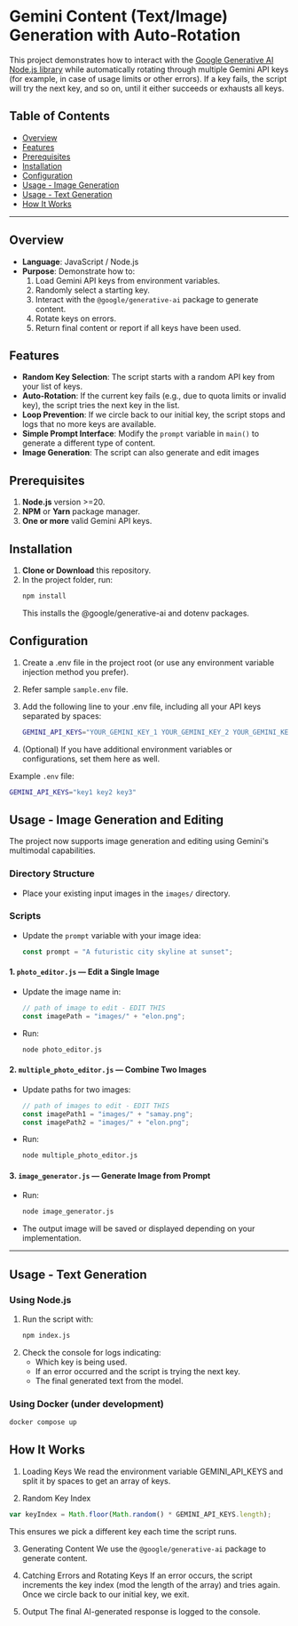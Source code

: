 # Gemini Content (Text/Image) Generation with Auto-Rotation

This project demonstrates how to interact with the [Google Generative AI Node.js library](https://www.npmjs.com/package/@google/generative-ai) while automatically rotating through multiple Gemini API keys (for example, in case of usage limits or other errors). If a key fails, the script will try the next key, and so on, until it either succeeds or exhausts all keys.

## Table of Contents

- [Overview](#overview)
- [Features](#features)
- [Prerequisites](#prerequisites)
- [Installation](#installation)
- [Configuration](#configuration)
- [Usage - Image Generation](#Usage---Image-Generation-and-Editing)
- [Usage - Text Generation](#Usage---Text-Generation)
- [How It Works](#how-it-works)

---

## Overview

- **Language**: JavaScript / Node.js
- **Purpose**: Demonstrate how to:
  1. Load Gemini API keys from environment variables.
  2. Randomly select a starting key.
  3. Interact with the `@google/generative-ai` package to generate content.
  4. Rotate keys on errors.
  5. Return final content or report if all keys have been used.

## Features

- **Random Key Selection**: The script starts with a random API key from your list of keys.
- **Auto-Rotation**: If the current key fails (e.g., due to quota limits or invalid key), the script tries the next key in the list.
- **Loop Prevention**: If we circle back to our initial key, the script stops and logs that no more keys are available.
- **Simple Prompt Interface**: Modify the `prompt` variable in `main()` to generate a different type of content.
- **Image Generation**: The script can also generate and edit images

## Prerequisites

1. **Node.js** version >=20.
2. **NPM** or **Yarn** package manager.
3. **One or more** valid Gemini API keys.

## Installation

1. **Clone or Download** this repository.
2. In the project folder, run:
   ```bash
   npm install
   ```
   This installs the @google/generative-ai and dotenv packages.

## Configuration

1.  Create a .env file in the project root (or use any environment variable injection method you prefer).

2. Refer sample `sample.env` file.

3.  Add the following line to your .env file, including all your API keys separated by spaces:

    ```bash
    GEMINI_API_KEYS="YOUR_GEMINI_KEY_1 YOUR_GEMINI_KEY_2 YOUR_GEMINI_KEY_3"
    ```

4.  (Optional) If you have additional environment variables or configurations, set them here as well.

Example `.env` file:

```bash
GEMINI_API_KEYS="key1 key2 key3"
```

## Usage - Image Generation and Editing

The project now supports image generation and editing using Gemini's multimodal capabilities.

### Directory Structure

- Place your existing input images in the `images/` directory.

### Scripts

- Update the `prompt` variable with your image idea:
  ```js
  const prompt = "A futuristic city skyline at sunset";
  ```

#### 1. `photo_editor.js` — Edit a Single Image

- Update the image name in:
  ```js
  // path of image to edit - EDIT THIS
  const imagePath = "images/" + "elon.png";
  ```
- Run:
  ```bash
  node photo_editor.js
  ```

#### 2. `multiple_photo_editor.js` — Combine Two Images

- Update paths for two images:
  ```js
  // path of images to edit - EDIT THIS
  const imagePath1 = "images/" + "samay.png";
  const imagePath2 = "images/" + "elon.png";
  ```
- Run:
  ```bash
  node multiple_photo_editor.js
  ```

#### 3. `image_generator.js` — Generate Image from Prompt

- Run:

  ```bash
  node image_generator.js
  ```

- The output image will be saved or displayed depending on your implementation.

---

## Usage - Text Generation

### Using Node.js

1. Run the script with:
   ```bash
   npm index.js
   ```
2. Check the console for logs indicating:
   - Which key is being used.
   - If an error occurred and the script is trying the next key.
   - The final generated text from the model.

### Using Docker (under development)

```bash
docker compose up
```

## How It Works

1. Loading Keys
   We read the environment variable GEMINI_API_KEYS and split it by spaces to get an array of keys.

2. Random Key Index

```javascript
var keyIndex = Math.floor(Math.random() * GEMINI_API_KEYS.length);
```

This ensures we pick a different key each time the script runs.

3. Generating Content
   We use the `@google/generative-ai` package to generate content.

4. Catching Errors and Rotating Keys
   If an error occurs, the script increments the key index (mod the length of the array) and tries again. Once we circle back to our initial key, we exit.

5. Output
   The final AI-generated response is logged to the console.
